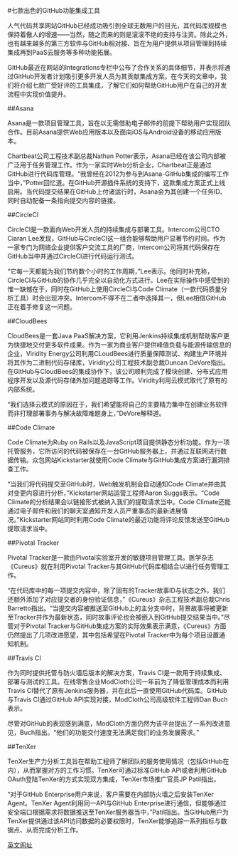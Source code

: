 #七款出色的GitHub功能集成工具

人气代码共享网站GitHub已经成功吸引到全球无数用户的目光，其代码库规模也保持着傲人的增速——当然，随之而来的则是滚滚不绝的支持与注资。除此之外，也有越来越多的第三方软件与GitHub相对接、旨在为用户提供从项目管理到持续集成再到PaaS云服务等多种功能拓展。

GitHub最近在网站的Integrations专栏中公布了合作关系的具体细节，并表示将通过GitHub开发者计划吸引更多开发人员为其贡献集成方案。在今天的文章中，我们将介绍七款广受好评的工具集成，了解它们如何帮助GitHub用户在自己的开发流程中实现价值提升。

##Asana

Asana是一款项目管理工具，旨在以无需借助电子邮件的前提下帮助用户实现团队合作。目前Asana提供Web应用版本以及面向iOS与Android设备的移动应用版本。

Chartbeat公司工程技术副总裁Nathan Potter表示，Asana已经在该公司内部被广泛用于任务管理工作。作为一家实时Web分析企业，Chartbeat正是通过GitHub进行代码库管理。“我曾经在2012为参与到Asana-GitHub集成的编写工作当中，”Potter回忆道。在GitHub开源插件系统的支持下，这款集成方案正式上线启用。当代码提交结果在GitHub上付诸运行时，Asana会为其创建一个任务ID、同时自动配备一条指向提交内容的链接。
 
##CircleCI

CircleCI是一款面向Web开发人员的持续集成与部署工具。Intercom公司CTO Ciaran Lee发现，GitHub与CircleCI这一组合能够帮助用户显著节约时间。作为一家专门为网络企业提供客户交流工具的厂商，Intercom公司将其代码保存在GitHub当中并通过CircleCI进行代码运行测试。

“它每一天都能为我们节约数个小时的工作周期，”Lee表示。他同时补充称，CircleCI与GitHub的协作几乎完全以自动化方式进行。Lee在实际操作中感受到的惟一缺憾在于，同时在GitHub上使用CircleCI与Code Climate（一款代码质量分析工具）时会出现冲突。Intercom不得不在二者中选择其一，但Lee相信GitHub正在着手修复这一问题。

##CloudBees

CloudBees是一套Java PaaS解决方案，它利用Jenkins持续集成机制帮助客户更为快捷地交付更多软件成果。作为一家为商业客户提供峰值负载与能源传输信息的企业，Viridity Energy公司利用CLoudBees进行质量保障测试、构建生产环境并将其作为二进制代码存储库，Viridity公司工程技术副总裁Duncan DeVore指出。在GitHub与CloudBees的集成协作下，该公司顺利完成了模块创建、分布式应用程序开发以及源代码存储外加问题追踪等工作。Viridity利用云模式取代了原有的内部系统。

“我们选择云模式的原因在于，我们希望能将自己的主要精力集中在创建业务软件而非打理部署事务与解决故障难题身上，”DeVore解释道。

##Code Climate

Code Climate为Ruby on Rails以及JavaScript项目提供静态分析功能。作为一项托管服务，它所访问的代码被保存在一台GitHub服务器上，并通过互联网进行数据传输。众包网站Kickstarter就使用Code Climate与GitHub集成方案进行漏洞排查工作。

“当我们将代码提交至GitHub时，Web触发机制会自动通知Code Climate并由其对变更内容进行分析，”Kickstarter网站运营工程师Aaron Suggs表示。“Code Climate的分析结果会以链接形式被纳入我们的提取请求当中。Code Climate还能通过电子邮件和我们的聊天室通知开发人员严重事态的最新进展情况。”Kickstarter网站同时利用Code Climate的最近功能将评论反馈发送至GitHub提取请求当中。

##Pivotal Tracker

Pivotal Tracker是一款由Pivotal实验室开发的敏捷项目管理工具。医学杂志《Cureus》就在利用Pivotal Tracker与其GitHub代码库相结合以进行任务管理工作。

“在代码库中的每一项提交内容中，除了固有的Tracker故事ID与状态之外，我们还额外添加了对应提交者的身份验证信息，”《Cureus》杂志工程技术副总裁Chris Barretto指出。“当提交内容被推送至GitHub上的主分支中时，背景故事将被更新至Tracker并作为最新状态，同时故事评论也会被嵌入到GitHub提交结果当中。”尽管对于Pivotal Tracker与GitHub集成方案的实际效果表示满意，《Cureus》方面仍然提出了几项改进愿望，其中包括希望在Pivotal Tracker中为每个项目设置通知机制。

##Travis CI

作为同时提供托管与防火墙后版本的解决方案，Travis CI是一款用于持续集成、部署与测试的工具。在线零售企业ModCloth公司一年前为了降低管理成本而利用Travis CI替代了原有Jenkins服务器，并在此后一直使用GitHub代码库。GitHub与Travis CI通过GitHub API实现对接，ModCloth公司高级软件工程师Dan Buch表示。

尽管对GitHub的表现感到满意，ModCloth方面仍然为该平台提出了一系列改进意见，Buch指出。“他们的功能交付速度无法满足我们的业务发展需求。”

##TenXer

TenXer生产力分析工具旨在帮助工程师了解团队的服务使用情况（包括GitHub在内），从而掌握对方的工作习惯。TenXer可通过标准GitHub API或者利用GitHub OAuth登陆TenXer的方式实现双方集成，TenXer市场推广官员JP Patil指出。

“对于GitHub Enterprise用户来说，客户需要在内部防火墙之后安装TenXer Agent。TenXer Agent利用同一API与GitHub Enterprise进行通信，但能够通过安全端口根据需求将数据推送至TenXer服务器当中，”Patil指出。当GitHub用户为TenXer提供通过该API访问数据的必要权限时，TenXer能够追踪一系列指标与数据点、从而完成分析工作。

[英文网址](http://www.infoworld.com/slideshow/147333/programmer-picks-7-great-github-integrations-239832#slide1)
